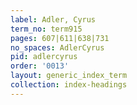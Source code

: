 ```yaml
---
label: Adler, Cyrus
term_no: term915
pages: 607|611|638|731
no_spaces: AdlerCyrus
pid: adlercyrus
order: '0013'
layout: generic_index_term
collection: index-headings
---
```


